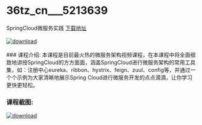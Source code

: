 # 36tz_cn___5213639
SpringCloud微服务实践
[下载地址](http://www.36tz.cn/article/5213639 "下载地址")
<br/></br>[![download](http://36tz.cn/muke_img/2020_06_1-20-300x165.png "下载地址")](http://www.36tz.cn/article/5213639 "下载地址")
<br/></br>### 课程介绍:
本课程是目前最火热的微服务架构视频课程，在本课程中将全面细致地讲授SpringCloud的方方面面，涵盖SpringCloud进行微服务架构的常用工具集，如：注册中心eureka、ribbon、hystrix、feign、zuul、config等，并通过一个个示例为大家清晰地展示Spring Cloud进行微服务开发的点点滴滴，让你学习更快更轻松。

### 课程截图:
[![download](http://36tz.cn/muke_img/2020_06_2-23.png "下载地址")](http://www.36tz.cn/article/5213639 "下载地址")

